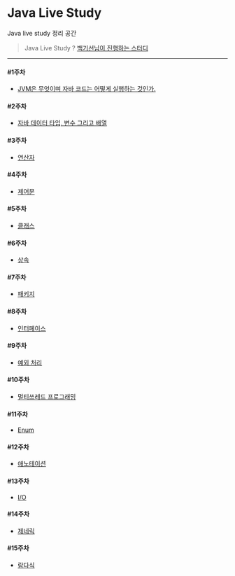 # Java Live Study
Java live study 정리 공간 

> Java Live Study ? [백기선님이 진행하는 스터디](https://github.com/whiteship/live-study)

-----

#### #1주차 

- [JVM은 무엇이며 자바 코드는 어떻게 실행하는 것인가.](https://void2017.tistory.com/145?category=825914)

#### #2주차 

- [자바 데이터 타입, 변수 그리고 배열](https://void2017.tistory.com/146?category=825914)

#### #3주차 

- [연산자](https://void2017.tistory.com/147)

#### #4주차 

- [제어문](https://void2017.tistory.com/151?category=825914)

#### #5주차 

- [클래스](https://void2017.tistory.com/153?category=825914)

#### #6주차 

- [상속](https://void2017.tistory.com/154?category=825914)

#### #7주차 

- [패키지](https://void2017.tistory.com/167?category=825914)

#### #8주차 

- [인터페이스](https://void2017.tistory.com/184?category=825914)

#### #9주차 

- [예외 처리](https://void2017.tistory.com/190?category=825914)

#### #10주차 

- [멀티쓰레드 프로그래밍](https://void2017.tistory.com/190?category=825914)

#### #11주차 

- [Enum](https://void2017.tistory.com/208?category=825914)

#### #12주차 

- [애노테이션](https://void2017.tistory.com/218?category=825914)

#### #13주차 

- [I/O](https://void2017.tistory.com/223)

#### #14주차 

- [제네릭](https://void2017.tistory.com/225)

#### #15주차 

- [람다식](https://void2017.tistory.com/229)





